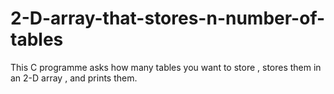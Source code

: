 # 2-D-array-that-stores-n-number-of-tables
This C programme asks how many tables you want to store , stores them in an 2-D array , and prints them.
